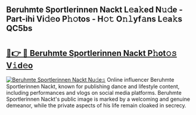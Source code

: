 ## Beruhmte Sportlerinnen Nackt L𝚎a𝚔ed N𝚞𝚍e - Part-ihi Vi𝚍𝚎o P𝚑𝚘tos - H𝚘𝚝 O𝚗𝚕yf𝚊ns L𝚎a𝚔s QC5bs

# <h2><a href="http://kf3ri48.oniu.top/?m=Beruhmte+Sportlerinnen+Nackt">🔗👉 🔴 Beruhmte Sportlerinnen Nackt P𝚑ot𝚘𝚜 V𝚒d𝚎o</a></h2>

[![Beruhmte Sportlerinnen Nackt Nu𝚍e𝚜](https://i.imgur.com/0qMVB7G.gif)](http://kf3ri48.oniu.top/?m=Beruhmte+Sportlerinnen+Nackt)
Online influencer Beruhmte Sportlerinnen Nackt, known for publishing dance and lifestyle content, including performances and vlogs on social media platforms. Beruhmte Sportlerinnen Nackt's public image is marked by a welcoming and genuine demeanor, while the private aspects of his life remain cloaked in secrecy.  
